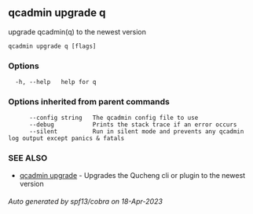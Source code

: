 ## qcadmin upgrade q

upgrade qcadmin(q) to the newest version

```
qcadmin upgrade q [flags]
```

### Options

```
  -h, --help   help for q
```

### Options inherited from parent commands

```
      --config string   The qcadmin config file to use
      --debug           Prints the stack trace if an error occurs
      --silent          Run in silent mode and prevents any qcadmin log output except panics & fatals
```

### SEE ALSO

* [qcadmin upgrade](qcadmin_upgrade.md)	 - Upgrades the Qucheng cli or plugin to the newest version

###### Auto generated by spf13/cobra on 18-Apr-2023
